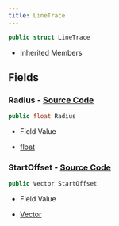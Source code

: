 ```yaml
---
title: LineTrace
---
```


```csharp
public struct LineTrace
```

- Inherited Members

## Fields

### **Radius** - [Source Code](https://github.com/swiftly-solution/swiftlys2/blob/main/managed/src/SwiftlyS2.Shared/Natives/Structs/Ray_t.cs#L9)

```csharp
public float Radius
```

- Field Value

- [float](https://learn.microsoft.com/dotnet/api/system.single)

### **StartOffset** - [Source Code](https://github.com/swiftly-solution/swiftlys2/blob/main/managed/src/SwiftlyS2.Shared/Natives/Structs/Ray_t.cs#L8)

```csharp
public Vector StartOffset
```

- Field Value

- [Vector](/docs/api/shared/natives/vector)

